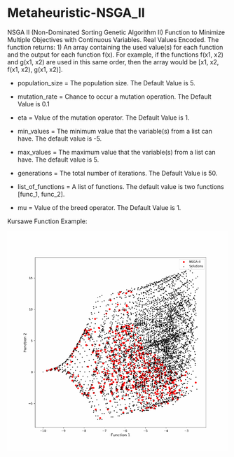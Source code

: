 # Metaheuristic-NSGA_II
NSGA II (Non-Dominated Sorting Genetic Algorithm II) Function to Minimize Multiple Objectives with Continuous Variables. Real Values Encoded. The function returns: 1) An array containing the used value(s) for each function and the output for each function f(x). For example, if the functions f(x1, x2) and g(x1, x2) are used in this same order, then the array would be [x1, x2, f(x1, x2), g(x1, x2)]. 

* population_size = The population size. The Default Value is 5.

* mutation_rate = Chance to occur a mutation operation. The Default Value is 0.1

* eta = Value of the mutation operator. The Default Value is 1.

* min_values = The minimum value that the variable(s) from a list can have. The default value is -5.

* max_values = The maximum value that the variable(s) from a list can have. The default value is  5.

* generations = The total number of iterations. The Default Value is 50.

* list_of_functions = A list of functions. The default value is two functions [func_1, func_2].

* mu = Value of the breed operator. The Default Value is 1.

Kursawe Function Example:
<p align="center"> 
<img src="https://github.com/Valdecy/Metaheuristic-NSGA_II/blob/master/Python-MH-NSGA-II.gif">
</p
